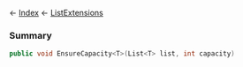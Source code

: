 ← [Index](Api-Index) ← [ListExtensions](System.Collections.Generic.ListExtensions)

### Summary

```csharp
public void EnsureCapacity<T>(List<T> list, int capacity)
```

